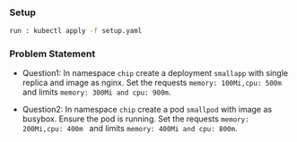 ### Setup
```sh
run : kubectl apply -f setup.yaml
```

### Problem Statement

- Question1: In namespace ```chip``` create a deployment ```smallapp```  with single replica and image as nginx.  Set the requests ```memory: 100Mi,cpu: 500m ``` and limits ``` memory: 300Mi and cpu: 900m ```.

- Question2: In namespace ```chip``` create a pod ```smallpod```  with image as busybox. Ensure the pod is running. Set the requests ```memory: 200Mi,cpu: 400m ``` and limits ``` memory: 400Mi and cpu: 800m ```.

